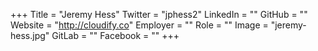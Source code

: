 +++
Title = "Jeremy Hess"
Twitter = "jphess2"
LinkedIn = ""
GitHub = ""
Website = "http://cloudify.co"
Employer = ""
Role = ""
Image = "jeremy-hess.jpg"
GitLab = ""
Facebook = ""
+++
